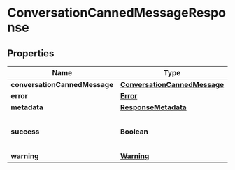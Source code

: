 

# ConversationCannedMessageResponse


## Properties

| Name | Type | Description | Notes |
|------------ | ------------- | ------------- | -------------|
|**conversationCannedMessage** | [**ConversationCannedMessage**](ConversationCannedMessage.md) |  |  [optional] |
|**error** | [**Error**](Error.md) |  |  [optional] |
|**metadata** | [**ResponseMetadata**](ResponseMetadata.md) |  |  [optional] |
|**success** | **Boolean** | Indicates if API call was successful |  [optional] |
|**warning** | [**Warning**](Warning.md) |  |  [optional] |



